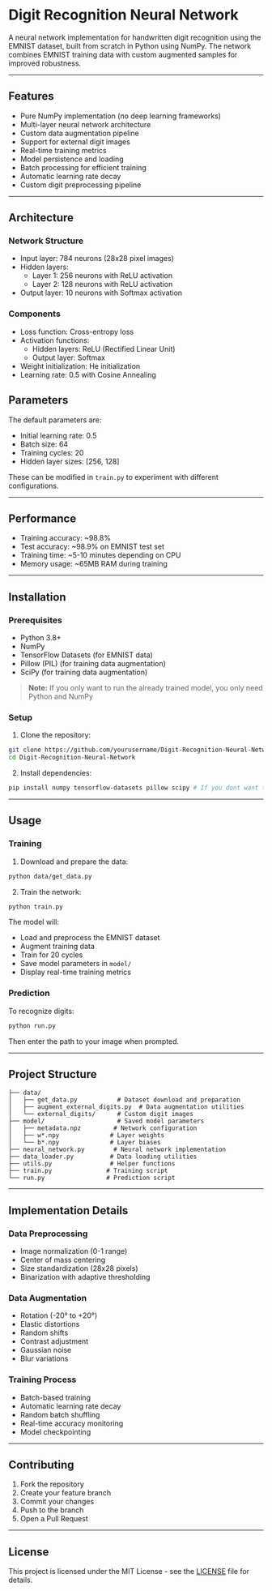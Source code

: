 # Digit Recognition Neural Network

A neural network implementation for handwritten digit recognition using the EMNIST dataset, built from scratch in Python using NumPy. The network combines EMNIST training data with custom augmented samples for improved robustness.

---

## Features

- Pure NumPy implementation (no deep learning frameworks)
- Multi-layer neural network architecture
- Custom data augmentation pipeline
- Support for external digit images
- Real-time training metrics
- Model persistence and loading
- Batch processing for efficient training
- Automatic learning rate decay
- Custom digit preprocessing pipeline

---

## Architecture

### Network Structure
- Input layer: 784 neurons (28x28 pixel images)
- Hidden layers: 
  - Layer 1: 256 neurons with ReLU activation
  - Layer 2: 128 neurons with ReLU activation
- Output layer: 10 neurons with Softmax activation

### Components
- Loss function: Cross-entropy loss
- Activation functions:
  - Hidden layers: ReLU (Rectified Linear Unit)
  - Output layer: Softmax
- Weight initialization: He initialization
- Learning rate: 0.5 with Cosine Annealing

## Parameters

The default parameters are:
- Initial learning rate: 0.5
- Batch size: 64
- Training cycles: 20
- Hidden layer sizes: [256, 128]

These can be modified in `train.py` to experiment with different configurations.

---

## Performance

- Training accuracy: ~98.8%
- Test accuracy: ~98.9% on EMNIST test set
- Training time: ~5-10 minutes depending on CPU
- Memory usage: ~65MB RAM during training

---

## Installation

### Prerequisites

- Python 3.8+
- NumPy
- TensorFlow Datasets (for EMNIST data)
- Pillow (PIL) (for training data augmentation)
- SciPy (for training data augmentation)

> **Note:** If you only want to run the already trained model, you only need Python and NumPy

### Setup

1. Clone the repository:
```sh
git clone https://github.com/yourusername/Digit-Recognition-Neural-Network.git
cd Digit-Recognition-Neural-Network
```

2. Install dependencies:
```sh
pip install numpy tensorflow-datasets pillow scipy # If you dont want to train it, you only need numpy
```

---

## Usage

### Training

1. Download and prepare the data:
```sh
python data/get_data.py
```

2. Train the network:
```sh
python train.py
```

The model will:
- Load and preprocess the EMNIST dataset
- Augment training data
- Train for 20 cycles
- Save model parameters in `model/`
- Display real-time training metrics

### Prediction

To recognize digits:
```sh
python run.py
```

Then enter the path to your image when prompted.

---

## Project Structure

```
├── data/
│   ├── get_data.py           # Dataset download and preparation
│   ├── augment_external_digits.py  # Data augmentation utilities
│   └── external_digits/      # Custom digit images
├── model/                    # Saved model parameters
│   ├── metadata.npz         # Network configuration
│   ├── w*.npy              # Layer weights
│   └── b*.npy              # Layer biases
├── neural_network.py        # Neural network implementation
├── data_loader.py          # Data loading utilities
├── utils.py                # Helper functions
├── train.py               # Training script
└── run.py                 # Prediction script
```

---

## Implementation Details

### Data Preprocessing
- Image normalization (0-1 range)
- Center of mass centering
- Size standardization (28x28 pixels)
- Binarization with adaptive thresholding

### Data Augmentation
- Rotation (-20° to +20°)
- Elastic distortions
- Random shifts
- Contrast adjustment
- Gaussian noise
- Blur variations

### Training Process
- Batch-based training
- Automatic learning rate decay
- Random batch shuffling
- Real-time accuracy monitoring
- Model checkpointing

---

## Contributing

1. Fork the repository
2. Create your feature branch
3. Commit your changes
4. Push to the branch
5. Open a Pull Request

---

## License

This project is licensed under the MIT License - see the [LICENSE](LICENSE) file for details.
